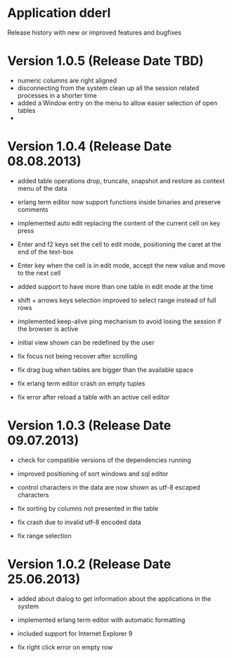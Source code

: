 Application dderl
=================

Release history with new or improved features and bugfixes

Version 1.0.5 (Release Date TBD)
=======================================

* numeric columns are right aligned
* disconnecting from the system clean up all the session related processes in a shorter time
* added a Window entry on the menu to allow easier selection of open tables
* 

Version 1.0.4 (Release Date 08.08.2013)
=======================================

* added table operations drop, truncate, snapshot and restore as context menu of the data
* erlang term editor now support functions inside binaries and preserve comments
* implemented auto edit replacing the content of the current cell on key press
* Enter and f2 keys set the cell to edit mode, positioning the caret at the end of the text-box
* Enter key when the cell is in edit mode, accept the new value and move to the next cell
* added support to have more than one table in edit mode at the time
* shift + arrows keys selection improved to select range instead of full rows
* implemented keep-alive ping mechanism to avoid losing the session if the browser is active
* initial view shown can be redefined by the user

* fix focus not being recover after scrolling
* fix drag bug when tables are bigger than the available space
* fix erlang term editor crash on empty tuples
* fix error after reload a table with an active cell editor

Version 1.0.3 (Release Date 09.07.2013)
=======================================

* check for compatible versions of the dependencies running
* improved positioning of sort windows and sql editor
* control characters in the data are now shown as utf-8 escaped characters

* fix sorting by columns not presented in the table
* fix crash due to invalid utf-8 encoded data
* fix range selection

Version 1.0.2 (Release Date 25.06.2013)
=======================================

* added about dialog to get information about the applications in the system
* implemented erlang term editor with automatic formatting
* included support for Internet Explorer 9

* fix right click error on empty row
